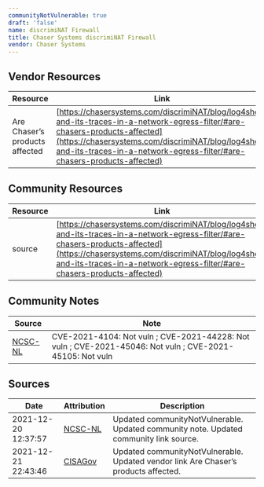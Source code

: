 ```yaml
---
communityNotVulnerable: true
draft: 'false'
name: discrimiNAT Firewall
title: Chaser Systems discrimiNAT Firewall
vendor: Chaser Systems
---
```


## Vendor Resources
| Resource | Link |
| --- | --- |
| Are Chaser’s products affected | [https://chasersystems.com/discrimiNAT/blog/log4shell-and-its-traces-in-a-network-egress-filter/#are-chasers-products-affected](https://chasersystems.com/discrimiNAT/blog/log4shell-and-its-traces-in-a-network-egress-filter/#are-chasers-products-affected) |

## Community Resources
| Resource | Link |
| --- | --- |
| source | [https://chasersystems.com/discrimiNAT/blog/log4shell-and-its-traces-in-a-network-egress-filter/#are-chasers-products-affected](https://chasersystems.com/discrimiNAT/blog/log4shell-and-its-traces-in-a-network-egress-filter/#are-chasers-products-affected) |

## Community Notes
| Source | Note |
| --- | --- |
| [NCSC-NL](https://github.com/NCSC-NL/log4shell/blob/main/software/README.md) | CVE-2021-4104: Not vuln ; CVE-2021-44228: Not vuln ; CVE-2021-45046: Not vuln ; CVE-2021-45105: Not vuln </ul> |

## Sources
| Date | Attribution | Description |
| --- | --- | --- |
| 2021-12-20 12:37:57 | [NCSC-NL](https://github.com/NCSC-NL/log4shell/blob/main/software/README.md) | Updated communityNotVulnerable. Updated community note. Updated community link source.  |
| 2021-12-21 22:43:46 | [CISAGov](https://raw.githubusercontent.com/cisagov/log4j-affected-db/develop/README.md) | Updated communityNotVulnerable. Updated vendor link Are Chaser’s products affected.  |
